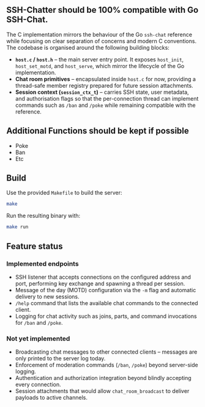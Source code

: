 ## SSH-Chatter should be 100% compatible with Go SSH-Chat.

The C implementation mirrors the behaviour of the Go `ssh-chat` reference while
focusing on clear separation of concerns and modern C conventions. The codebase
is organised around the following building blocks:

* **`host.c` / `host.h`** – the main server entry point. It exposes
  `host_init`, `host_set_motd`, and `host_serve`, which mirror the lifecycle of
  the Go implementation.
* **Chat room primitives** – encapsulated inside `host.c` for now, providing a
  thread-safe member registry prepared for future session attachments.
* **Session context (`session_ctx_t`)** – carries SSH state, user metadata, and
  authorisation flags so that the per-connection thread can implement commands
  such as `/ban` and `/poke` while remaining compatible with the reference.

## Additional Functions should be kept if possible
- Poke
- Ban
- Etc

## Build

Use the provided `Makefile` to build the server:

```sh
make
```

Run the resulting binary with:

```sh
make run
```

## Feature status

### Implemented endpoints
* SSH listener that accepts connections on the configured address and port, performing key exchange and spawning a thread per session.
* Message of the day (MOTD) configuration via the `-m` flag and automatic delivery to new sessions.
* `/help` command that lists the available chat commands to the connected client.
* Logging for chat activity such as joins, parts, and command invocations for `/ban` and `/poke`.

### Not yet implemented
* Broadcasting chat messages to other connected clients – messages are only printed to the server log today.
* Enforcement of moderation commands (`/ban`, `/poke`) beyond server-side logging.
* Authentication and authorization integration beyond blindly accepting every connection.
* Session attachments that would allow `chat_room_broadcast` to deliver payloads to active channels.

